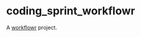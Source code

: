 # coding_sprint_workflowr

A [workflowr][] project.

[workflowr]: https://github.com/workflowr/workflowr
